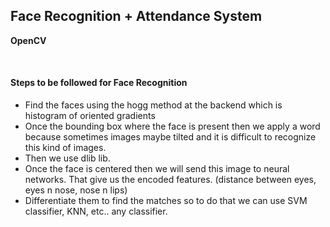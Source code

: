 ## Face Recognition + Attendance System 
<p><b> OpenCV </b></p>
<br>
<h4> Steps to be followed for Face Recognition </h4>
<ul>
<li>
Find the faces using the hogg method at the backend which is histogram of oriented gradients 
</li>
<li>
Once the bounding box where the face is present then we apply a word because sometimes images maybe tilted and it is difficult to recognize this kind of images.
</li>
<li>
Then we use dlib lib. 
</li>
<li>
Once the face is centered then we will send this image to neural networks. That give us the encoded features. (distance between eyes, eyes n nose, nose n lips)
</li>
<li>
Differentiate them to find the matches so to do that we can use SVM classifier, KNN, etc.. any classifier.
</li>
</ul>

